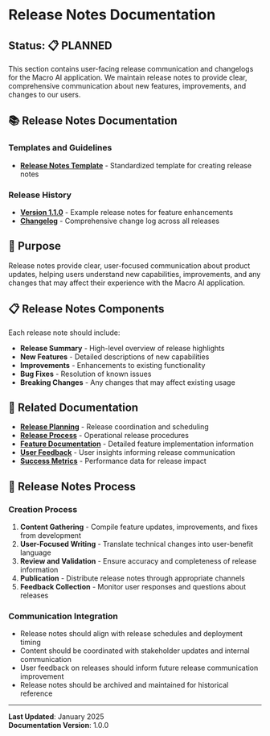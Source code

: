 # Release Notes Documentation

## Status: 📋 PLANNED

This section contains user-facing release communication and changelogs for the Macro AI application. We maintain release
notes to provide clear, comprehensive communication about new features, improvements, and changes to our users.

## 📚 Release Notes Documentation

### Templates and Guidelines

- **[Release Notes Template](./template.md)** - Standardized template for creating release notes

### Release History

- **[Version 1.1.0](./v1.1.0.md)** - Example release notes for feature enhancements
- **[Changelog](./changelog.md)** - Comprehensive change log across all releases

## 🎯 Purpose

Release notes provide clear, user-focused communication about product updates, helping users understand new
capabilities, improvements, and any changes that may affect their experience with the Macro AI application.

## 📋 Release Notes Components

Each release note should include:

- **Release Summary** - High-level overview of release highlights
- **New Features** - Detailed descriptions of new capabilities
- **Improvements** - Enhancements to existing functionality
- **Bug Fixes** - Resolution of known issues
- **Breaking Changes** - Any changes that may affect existing usage

## 🔗 Related Documentation

- **[Release Planning](../../planning/release-planning/README.md)** - Release coordination and scheduling
- **[Release Process](../../../operations/release-process.md)** - Operational release procedures
- **[Feature Documentation](../../../features/README.md)** - Detailed feature implementation information
- **[User Feedback](../user-feedback/README.md)** - User insights informing release communication
- **[Success Metrics](../../strategy/success-metrics.md)** - Performance data for release impact

## 🚀 Release Notes Process

### Creation Process

1. **Content Gathering** - Compile feature updates, improvements, and fixes from development
2. **User-Focused Writing** - Translate technical changes into user-benefit language
3. **Review and Validation** - Ensure accuracy and completeness of release information
4. **Publication** - Distribute release notes through appropriate channels
5. **Feedback Collection** - Monitor user responses and questions about releases

### Communication Integration

- Release notes should align with release schedules and deployment timing
- Content should be coordinated with stakeholder updates and internal communication
- User feedback on releases should inform future release communication improvement
- Release notes should be archived and maintained for historical reference

---

**Last Updated**: January 2025  
**Documentation Version**: 1.0.0
